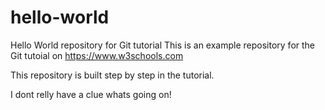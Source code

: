 # hello-world
Hello World repository for Git tutorial
This is an example repository for the Git tutoial on https://www.w3schools.com

This repository is built step by step in the tutorial.

I dont relly have a clue whats going on!
